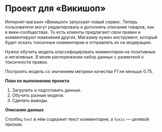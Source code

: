 # Проект для «Викишоп»

Интернет-магазин «Викишоп» запускает новый сервис. Теперь пользователи могут редактировать и дополнять описания товаров, как в вики-сообществах. То есть клиенты предлагают свои правки и комментируют изменения других. Магазину нужен инструмент, который будет искать токсичные комментарии и отправлять их на модерацию.


Нужно обучить модель классифицировать комментарии на позитивные и негативные. В моем распоряжении набор данных с разметкой о токсичности правок.

Построить модель со значением метрики качества *F1* не меньше 0.75. 

**План по выполнению проекта**

1. Загрузить и подготовить данные.
2. Обучить разные модели. 
3. Сделать выводы.

**Описание данных**

Столбец `text` в нём содержит текст комментария, а `toxic` — целевой признак.